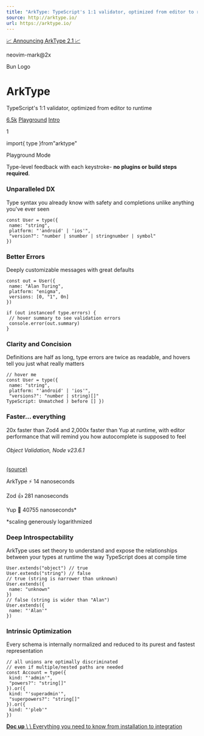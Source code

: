 ```yaml
---
title: "ArkType: TypeScript's 1:1 validator, optimized from editor to runtime"
source: http://arktype.io/
url: https://arktype.io/
---
```


[📈 Announcing ArkType 2.1 📈](https://arktype.io/docs/blog/2.1)

neovim-mark@2x

Bun Logo

# ArkType

TypeScript's 1:1 validator, optimized from editor to runtime

[6.5k](https://github.com/arktypeio/arktype) [Playground](https://arktype.io/playground)
[Intro](https://arktype.io/docs/intro/setup)

1

import{ type }from"arktype"

Playground Mode

Type-level feedback with each keystroke- **no plugins or build steps required**.

### Unparalleled DX

Type syntax you already know with safety and completions unlike anything you've ever seen

```
const User = type({
 name: "string",
 platform: "'android' | 'ios'",
 "version?": "number | snumber | stringnumber | symbol"
})
```

### Better Errors

Deeply customizable messages with great defaults

```
const out = User({
 name: "Alan Turing",
 platform: "enigma",
 versions: [0, "1", 0n]
})

if (out instanceof type.errors) {
 // hover summary to see validation errors
 console.error(out.summary)
}
```

### Clarity and Concision

Definitions are half as long, type errors are twice as readable, and hovers tell you just what really matters

```
// hover me
const User = type({
 name: "string",
 platform: "'android' | 'ios'",
 "versions?": "number | string)[]"
TypeScript: Unmatched ) before [] })
```

### Faster... everything

20x faster than Zod4 and 2,000x faster than Yup at runtime, with editor performance that will remind you how
autocomplete is supposed to feel

###### Object Validation, Node v23.6.1

[(source)](https://moltar.github.io/typescript-runtime-type-benchmarks/)

ArkType ⚡ 14 nanoseconds

Zod 👍 281 nanoseconds

Yup 🐌 40755 nanoseconds\*

\*scaling generously logarithmized

### Deep Introspectability

ArkType uses set theory to understand and expose the relationships between your types at runtime the way TypeScript does
at compile time

```
User.extends("object") // true
User.extends("string") // false
// true (string is narrower than unknown)
User.extends({
 name: "unknown"
})
// false (string is wider than "Alan")
User.extends({
 name: "'Alan'"
})
```

### Intrinsic Optimization

Every schema is internally normalized and reduced to its purest and fastest representation

```
// all unions are optimally discriminated
// even if multiple/nested paths are needed
const Account = type({
 kind: "'admin'",
 "powers?": "string[]"
}).or({
 kind: "'superadmin'",
 "superpowers?": "string[]"
}).or({
 kind: "'pleb'"
})
```

[**Doc up** \\ \\ Everything you need to know from installation to integration](https://arktype.io/docs/intro/setup)
